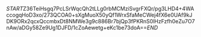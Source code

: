 $START$Z36TeiHsgq7PcLSrWqcQh2tLLg0rbMCMziSvgrFXQr/pg3LHD4+4WAccogqHoD3xo/273QCOA0+sXgMuoX50yQf1WrxSfaMeCWej4fX6e0UAf9kJDK9ORx2qcxQccmbxDt8NMWe3g9c886Br7bjQp3fPKRnS0lHzFzfh0eZu7O7nAw/aDGy58Ze9Ug1DJFD/1cZoAewetg+eKc1be73doA==$END$